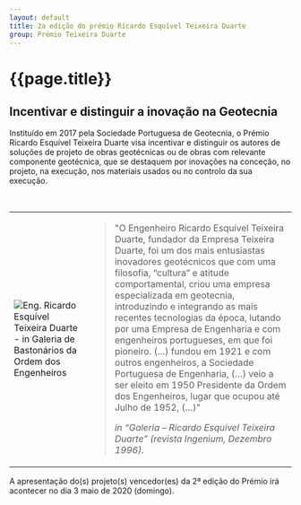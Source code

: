```yaml
---
layout: default
title: 2a edição do prémio Ricardo Esquível Teixeira Duarte
group: Prémio Teixeira Duarte
---
```


# {{page.title}}

## Incentivar e distinguir a inovação na Geotecnia
Instituído em 2017 pela Sociedade Portuguesa de Geotecnia, 
o Prémio Ricardo Esquível Teixeira Duarte visa incentivar e distinguir os autores 
de soluções de projeto de obras geotécnicas ou de obras com relevante componente geotécnica, 
que se destaquem por inovações na conceção, no projeto, na execução, nos materiais usados ou no controlo da sua execução.

<br>

<table class="table">
  <tbody>
    <tr>
  <td> 
   <img src="{{site.baseurl}}/images/premioTD/ricardo-teixeira-duarte.jpg" alt="Eng. Ricardo Esquível Teixeira Duarte - in Galeria de Bastonários da Ordem dos Engenheiros">

   </td> 
  <td > 
   
   <blockquote>
    <p>"O Engenheiro Ricardo Esquível Teixeira Duarte, fundador da Empresa Teixeira Duarte, 
foi um dos mais entusiastas inovadores geotécnicos que com uma filosofia, 
“cultura” e atitude comportamental, criou uma empresa especializada em geotecnia, 
introduzindo e integrando as mais recentes tecnologias da época, 
lutando por uma Empresa de Engenharia e com engenheiros portugueses, em que foi pioneiro. 
(…) fundou em 1921 e com outros engenheiros, a Sociedade Portuguesa de Engenharia, 
(…) veio a ser eleito em 1950 Presidente da Ordem dos Engenheiros, lugar que ocupou até Julho de 1952, 
(…)"</p>
    <footer>
        <cite>in “Galeria – Ricardo Esquível Teixeira Duarte” (revista Ingenium, Dezembro 1996). </cite>
    </footer>
</blockquote>
   
   </td> 
  </tr>
    </tbody>
</table>


A apresentação do(s) projeto(s) vencedor(es) da 2ª edição do Prémio irá acontecer no dia 3 maio de 2020 (domingo). 